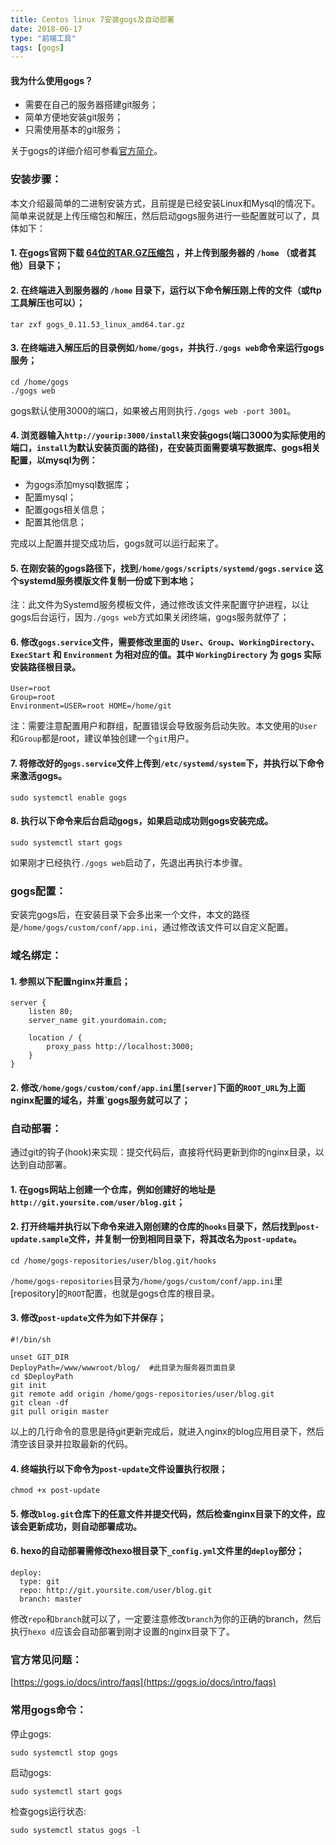 ```yaml
---
title: Centos linux 7安装gogs及自动部署
date: 2018-06-17
type: "前端工具"
tags: [gogs]
---
```


#### 我为什么使用gogs？
* 需要在自己的服务器搭建git服务；
* 简单方便地安装git服务；
* 只需使用基本的git服务；

关于gogs的详细介绍可参看[官方简介](https://gogs.io/docs/intro)。


### 安装步骤：
本文介绍最简单的二进制安装方式，且前提是已经安装Linux和Mysql的情况下。简单来说就是上传压缩包和解压，然后启动gogs服务进行一些配置就可以了，具体如下：

#### 1. 在gogs官网下载 [64位的TAR.GZ压缩包](https://dl.gogs.io/0.11.53/gogs_0.11.53_linux_amd64.tar.gz) ，并上传到服务器的 `/home` （或者其他）目录下；
<!--more-->

#### 2. 在终端进入到服务器的 `/home` 目录下，运行以下命令解压刚上传的文件（或ftp工具解压也可以）；
```
tar zxf gogs_0.11.53_linux_amd64.tar.gz
```

#### 3. 在终端进入解压后的目录例如`/home/gogs`，并执行`./gogs web`命令来运行gogs服务；
```
cd /home/gogs
./gogs web
```
gogs默认使用3000的端口，如果被占用则执行`./gogs web -port 3001`。

#### 4. 浏览器输入`http://yourip:3000/install`来安装gogs(端口3000为实际使用的端口，`install`为默认安装页面的路径)，在安装页面需要填写数据库、gogs相关配置，以mysql为例：
* 为gogs添加mysql数据库；
* 配置mysql；
* 配置gogs相关信息；
* 配置其他信息；

完成以上配置并提交成功后，gogs就可以运行起来了。

#### 5. 在刚安装的gogs路径下，找到`/home/gogs/scripts/systemd/gogs.service` 这个systemd服务模版文件复制一份或下到本地；

注：此文件为Systemd服务模板文件，通过修改该文件来配置守护进程，以让gogs后台运行，因为`./gogs web`方式如果关闭终端，gogs服务就停了；

#### 6. 修改`gogs.service`文件，需要修改里面的 `User`、`Group`、`WorkingDirectory`、`ExecStart` 和 `Environment` 为相对应的值。其中 `WorkingDirectory` 为 gogs 实际安装路径根目录。
```
User=root
Group=root
Environment=USER=root HOME=/home/git
```
注：需要注意配置用户和群组，配置错误会导致服务启动失败。本文使用的`User`和`Group`都是root，建议单独创建一个`git`用户。

#### 7. 将修改好的`gogs.service`文件上传到`/etc/systemd/system`下，并执行以下命令来激活gogs。
```
sudo systemctl enable gogs
```

#### 8. 执行以下命令来后台启动gogs，如果启动成功则gogs安装完成。
```
sudo systemctl start gogs
```

如果刚才已经执行`./gogs web`启动了，先退出再执行本步骤。


### gogs配置：
安装完gogs后，在安装目录下会多出来一个文件，本文的路径是`/home/gogs/custom/conf/app.ini`，通过修改该文件可以自定义配置。

### 域名绑定：
#### 1. 参照以下配置nginx并重启；
```
server {
    listen 80;
    server_name git.yourdomain.com;

    location / {
        proxy_pass http://localhost:3000;
    }
}
```

#### 2. 修改`/home/gogs/custom/conf/app.ini`里`[server]`下面的`ROOT_URL`为上面nginx配置的域名，并重`gogs服务就可以了；


### 自动部署：
通过git的钩子(hook)来实现：提交代码后，直接将代码更新到你的nginx目录，以达到自动部署。

#### 1. 在gogs网站上创建一个仓库，例如创建好的地址是`http://git.yoursite.com/user/blog.git`；


#### 2. 打开终端并执行以下命令来进入刚创建的仓库的`hooks`目录下，然后找到`post-update.sample`文件，并复制一份到相同目录下，将其改名为`post-update`。
```
cd /home/gogs-repositories/user/blog.git/hooks
```
`/home/gogs-repositories`目录为`/home/gogs/custom/conf/app.ini`里[repository]的`ROOT`配置，也就是gogs仓库的根目录。

#### 3. 修改`post-update`文件为如下并保存；
```
#!/bin/sh

unset GIT_DIR
DeployPath=/www/wwwroot/blog/  #此目录为服务器页面目录
cd $DeployPath
git init
git remote add origin /home/gogs-repositories/user/blog.git
git clean -df
git pull origin master
```
以上的几行命令的意思是待git更新完成后，就进入nginx的blog应用目录下，然后清空该目录并拉取最新的代码。

#### 4. 终端执行以下命令为`post-update`文件设置执行权限；
```
chmod +x post-update
```

#### 5. 修改`blog.git`仓库下的任意文件并提交代码，然后检查nginx目录下的文件，应该会更新成功，则自动部署成功。


#### 6. hexo的自动部署需修改hexo根目录下`_config.yml`文件里的`deploy`部分；
```
deploy:
  type: git
  repo: http://git.yoursite.com/user/blog.git
  branch: master
```
修改`repo`和`branch`就可以了，一定要注意修改`branch`为你的正确的branch，然后执行`hexo d`应该会自动部署到刚才设置的nginx目录下了。



### 官方常见问题：
[https://gogs.io/docs/intro/faqs](https://gogs.io/docs/intro/faqs)


### 常用gogs命令：
停止gogs:
```
sudo systemctl stop gogs
```

启动gogs:
```
sudo systemctl start gogs
```

检查gogs运行状态:
```
sudo systemctl status gogs -l
```
